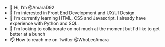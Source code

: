 - 👋 Hi, I’m @AmaraD92
- 👀 I’m interested in Front End Development and UX/UI Design.
- 🌱 I’m currently learning HTML, CSS and Javascript. I already have experience with Python and SQL.
- 💞️ I’m looking to collaborate on not much at the moment but I'd like to get better at a bunch
- 📫 How to reach me on Twitter @WhoLeeAmara

<!---
AmaraD92/AmaraD92 is a ✨ special ✨ repository because its `README.md` (this file) appears on your GitHub profile.
You can click the Preview link to take a look at your changes.
--->
